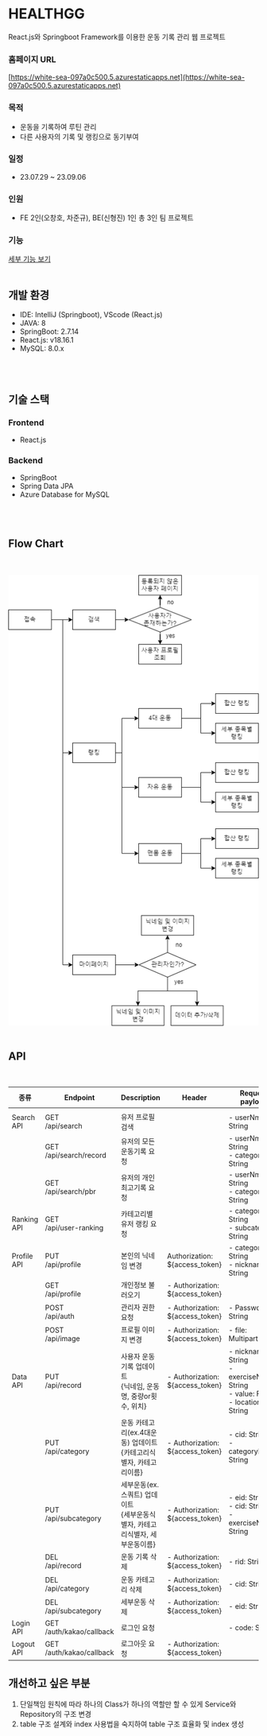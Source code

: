 <h1>HEALTHGG</h1>

 React.js와 Springboot Framework를 이용한 운동 기록 관리 웹 프로젝트

 ### 홈페이지 URL
 [https://white-sea-097a0c500.5.azurestaticapps.net](https://white-sea-097a0c500.5.azurestaticapps.net)

 ### 목적
 * 운동을 기록하여 루틴 관리
 * 다른 사용자의 기록 및 랭킹으로 동기부여

### 일정
* 23.07.29 ~ 23.09.06

### 인원
* FE 2인(오창호, 차준규), BE(신형진) 1인 총 3인 팀 프로젝트

### 기능
[세부 기능 보기](DETAILFUNCTION.md)
</br>
</br>

## 개발 환경
* IDE: IntelliJ (Springboot), VScode (React.js)
* JAVA: 8
* SpringBoot: 2.7.14
* React.js: v18.16.1
* MySQL: 8.0.x

</br>
</br>

## 기술 스택
### Frontend
* React.js

### Backend
* SpringBoot 
* Spring Data JPA
* Azure Database for MySQL

</br>
</br>

## Flow Chart
</br>
</br>
<img src="readme_img/health_workflow.drawio.png" />

</br>
</br>

## API
</br>

| 종류 | Endpoint | Description | Header | Request payload |
|------|---------|-------------------------| ---------|------|
| | | |
| Search API | GET</br> /api/search | 유저 프로필 검색  | | - userNm: String |
| | GET</br>  /api/search/record | 유저의 모든 운동기록 요청 | | - userNm: String </br> - category: String |
| | GET</br> /api/search/pbr | 유저의 개인 최고기록 요청 ||  - userNm: String </br> - category: String |
| Ranking API| GET</br> /api/user-ranking | 카테고리별 유저 랭킹 요청 | | - category: String </br> - subcategory: String |
| Profile API | PUT</br>/api/profile | 본인의 닉네임 변경 | Authorization: ${access_token} | - category: String </br> - nickname: String |
| | GET </br>/api/profile | 개인정보 불러오기 | - Authorization: ${access_token} | |
| | POST </br> /api/auth | 관리자 권한 요청 | - Authorization: ${access_token} | - Passwd: String |
| | POST</br> /api/image | 프로필 이미지 변경 | - Authorization: ${access_token} | - file: MultipartFile  |
| Data API | PUT </br> /api/record | 사용자 운동기록 업데이트</br>{닉네임, 운동명, 중량or횟수, 위치} | - Authorization: ${access_token} | - nickname: String </br> - exerciseName: String </br> - value: Float </br> - location: String  |
|  | PUT </br>/api/category | 운동 카테고리(ex.4대운동) 업데이트</br>{카테고리식별자, 카테고리이름} | - Authorization: ${access_token} | - cid: String </br> - categoryName: String|
|  | PUT </br>/api/subcategory | 세부운동(ex.스쿼트) 업데이트</br>{세부운동식별자, 카테고리식별자, 세부운동이름} | - Authorization: ${access_token} | - eid: String </br> - cid: String </br> - exerciseName: String|
|  | DEL </br> /api/record | 운동 기록 삭제 | - Authorization: ${access_token} | - rid: String|
|  | DEL </br> /api/category | 운동 카테고리 삭제 | - Authorization: ${access_token} | - cid: String|
|  | DEL </br>/api/subcategory | 세부운동 삭제 | - Authorization: ${access_token} | - eid: String|
| Login API | GET </br> /auth/kakao/callback | 로그인 요청 |  | - code: String|
| Logout API | GET </br> /auth/kakao/callback | 로그아웃 요청 | - Authorization: ${access_token} ||

## 개선하고 싶은 부분
1. 단일책임 원칙에 따라 하나의 Class가 하나의 역할만 할 수 있게 Service와 Repository의 구조 변경
2. table 구조 설계와 index 사용법을 숙지하여 table 구조 효율화 및 index 생성
